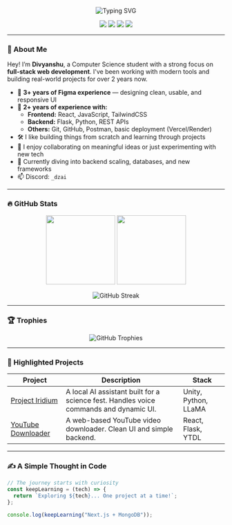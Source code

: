 <!-- Clean and Minimal Header -->
<p align="center">
  <img src="https://readme-typing-svg.herokuapp.com?font=Fira+Code&size=22&pause=1000&color=00FFEE&center=true&vCenter=true&width=435&lines=Hey+there,+I'm+Divyanshu!;Full+Stack+Developer+%7C+CS+Student;Flask+%2B+React+Enthusiast+%7C+Open+to+Collab" alt="Typing SVG" />
</p>

<p align="center">
  <img src="https://img.shields.io/badge/Fullstack-Flask%20%7C%20React-blue?style=for-the-badge" />
  <img src="https://img.shields.io/badge/Figma-3+%20Years-purple?style=for-the-badge" />
  <img src="https://img.shields.io/badge/Frontend%20%26%20Backend-2%2B%20Years-green?style=for-the-badge" />
  <img src="https://img.shields.io/badge/Open%20to-Collaboration-orange?style=for-the-badge" />
</p>

---

### 👋 About Me

Hey! I’m **Divyanshu**, a Computer Science student with a strong focus on **full-stack web development**. I've been working with modern tools and building real-world projects for over 2 years now.

- 🎨 **3+ years of Figma experience** — designing clean, usable, and responsive UI
- 🔧 **2+ years of experience with:**
  - **Frontend:** React, JavaScript, TailwindCSS
  - **Backend:** Flask, Python, REST APIs
  - **Others:** Git, GitHub, Postman, basic deployment (Vercel/Render)
- 🛠️ I like building things from scratch and learning through projects
- 🤝 I enjoy collaborating on meaningful ideas or just experimenting with new tech
- 🧠 Currently diving into backend scaling, databases, and new frameworks
- 📫 Discord: `_dzai`

---

### 🔥 GitHub Stats

<p align="center">
  <img height="160px" src="https://github-readme-stats.vercel.app/api?username=DivyanshuxOP&show_icons=true&theme=dark&count_private=true" />
  <img height="160px" src="https://github-readme-stats.vercel.app/api/top-langs/?username=DivyanshuxOP&layout=compact&theme=dark" />
</p>

<p align="center">
  <img src="https://github-readme-streak-stats.herokuapp.com/?user=DivyanshuxOP&theme=dark" alt="GitHub Streak" />
</p>

---

### 🏆 Trophies

<p align="center">
  <img src="https://github-profile-trophy.vercel.app/?username=DivyanshuxOP&theme=darkhub&no-frame=true&row=1&column=6" alt="GitHub Trophies" />
</p>

---

### 🚀 Highlighted Projects

| Project | Description | Stack |
|--------|-------------|-------|
| [Project Iridium](https://github.com/DivyanshuxOP/Project_Iridium) | A local AI assistant built for a science fest. Handles voice commands and dynamic UI. | Unity, Python, LLaMA |
| [YouTube Downloader](https://github.com/DivyanshuxOP/react-ytdl) | A web-based YouTube video downloader. Clean UI and simple backend. | React, Flask, YTDL |

---

### ✍️ A Simple Thought in Code

```js
// The journey starts with curiosity
const keepLearning = (tech) => {
  return `Exploring ${tech}... One project at a time!`;
};

console.log(keepLearning("Next.js + MongoDB"));
```

